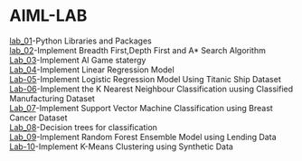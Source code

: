 # AIML-LAB

[lab_01](https://github.com/vivekvardhan30/AIML-LAB/blob/main/Lab_01_AIML.ipynb)-Python Libraries and Packages <br>
[lab_02](https://github.com/vivekvardhan30/AIML-LAB/blob/main/Lab_02.ipynb)-Implement Breadth First,Depth First and A* Search Algorithm<br>
[Lab_03](https://github.com/vivekvardhan30/AIML-LAB/blob/main/Lab_03.ipynb)-Implement AI Game statergy<br>
[Lab_04](https://github.com/vivekvardhan30/AIML-LAB/blob/main/Lab_04.ipynb)-Implement Linear Regression Model<br>
[Lab-05](https://github.com/vivekvardhan30/AIML-LAB/blob/main/Lab_05_AIML.ipynb)-Implement Logistic Regression Model Using Titanic Ship Dataset<br>
[Lab-06](https://github.com/vivekvardhan30/AIML-LAB/blob/main/Lab_06_AIML.ipynb)-Implement the K Nearest Neighbour Classification uusing Classified Manufacturing Dataset<br>
[Lab_07](https://github.com/vivekvardhan30/AIML-LAB/blob/main/Lab_07.ipynb)-Implement Support Vector Machine Classification using Breast Cancer Dataset<br>
[Lab_08](https://github.com/vivekvardhan30/AIML-LAB/blob/main/Lab_08.ipynb)-Decision trees for classification<br>
[Lab_09](https://github.com/vivekvardhan30/AIML-LAB/blob/main/Lab_09.ipynb)-Implement Random Forest Ensemble Model using Lending Data<br>
[Lab-10](https://github.com/vivekvardhan30/AIML-LAB/blob/main/LAB_10.ipynb)-Implement K-Means Clustering using Synthetic Data
